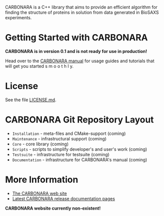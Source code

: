 CARBONARA is a C++ library that aims to provide an efficient algorithm
for finding the structure of proteins in solution from data generated 
in BioSAXS experiments. 


Getting Started with CARBONARA
=========================

**CARBONARA is in version 0.1 and is not ready for use in production!**

Head over to the [CARBONARA manual](https://carbonara.org/userguide)
for usage guides and tutorials that will get you started s m o o t h l y.

License
=======
See the file [LICENSE.md](LICENSE.md).

CARBONARA Git Repository Layout
==========================

* `Installation` - meta-files and CMake-support (coming)
* `Maintenance` - infrastructural support (coming)
* `Core` - core library (coming)
* `Scripts` - scripts to simplify developer's and user's work (coming)
* `Testsuite` - infrastructure for testsuite (coming)
* `Documentation` - infrastructure for CARBONARA's manual (coming)

More Information
================
* [The CARBONARA web site](https://www.carbonara.org/)
* [Latest CARBONARA release documentation pages](https://carbonara.org/userguide)

**CARBONARA website currently non-existent!**
